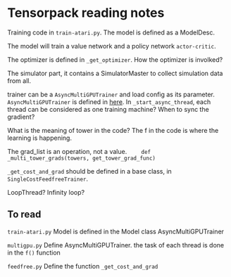 # Tensorpack reading notes

Training code in `train-atari.py`. The model is defined as a ModelDesc.

The model will train a value network and a policy network `actor-critic`.

The optimizer is defined in `_get_optimizer`. How the optimizer is involked?

The simulator part, it contains a SimulatorMaster to collect simulation data from all.

trainer can be a `AsyncMultiGPUTrainer` and load config as its parameter. `AsyncMultiGPUTrainer` is defined in [here](https://github.com/ppwwyyxx/tensorpack/blob/master/tensorpack/train/multigpu.py). In `_start_async_thread`, each thread can be considered as one training machine? When to sync the gradient?

What is the meaning of tower in the code? The f in the code is where the learning is happening.

The grad_list is an operation, not a value. `    def _multi_tower_grads(towers, get_tower_grad_func)`

`_get_cost_and_grad` should be defined in a base class, in `SingleCostFeedfreeTrainer`.

LoopThread? Infinity loop?

## To read
`train-atari.py` 
    Model is defined in the Model class
    AsyncMultiGPUTrainer
    
`multigpu.py`
    Define AsyncMultiGPUTrainer.
    the task of each thread is done in the `f()` function
    
`feedfree.py`
    Define the function `_get_cost_and_grad`